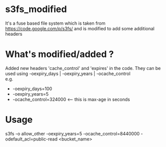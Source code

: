 s3fs_modified
=============

It's a fuse based file system which is taken from https://code.google.com/p/s3fs/ and is modified to add some additional headers

What's modified/added ?
=============

Added new headers 'cache_control' and 'expires' in the code. They can be used using -oexpiry_days | -oexpiry_years | -ocache_control
<br/>
e.g. 
* -oexpiry_days=100
* -oexpiry_years=5
* -ocache_control=324000 <-- this is max-age in seconds

Usage
=============

s3fs -o allow_other -oexpiry_years=5 -ocache_control=8440000 -odefault_acl=public-read <bucket_name> <mount-point>
